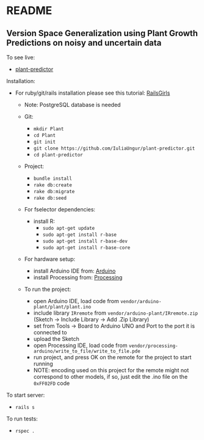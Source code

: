 # README

Version Space Generalization using Plant Growth Predictions on noisy and uncertain data
---------------------
To see live:
* [plant-predictor](https://plant-predictor.herokuapp.com/)


Installation:

* For ruby/git/rails installation please see this tutorial: [RailsGirls](http://guides.railsgirls.com/install)
  - Note: PostgreSQL database is needed

  - Git:
    * `mkdir Plant`
    * `cd Plant`
    * `git init`
    * `git clone https://github.com/IuliaUngur/plant-predictor.git`
    * `cd plant-predictor`

  - Project:
    * `bundle install`
    * `rake db:create`
    * `rake db:migrate`
    * `rake db:seed`

  - For fselector dependencies:
    * install R:
      * `sudo apt-get update`
      * `sudo apt-get install r-base`
      * `sudo apt-get install r-base-dev`
      * `sudo apt-get install r-base-core`

  - For hardware setup:
    * install Arduino IDE from: [Arduino](https://www.arduino.cc/en/Main/Software)
    * install Processing from: [Processing](https://processing.org/download/?processing)

  - To run the project:
    * open Arduino IDE, load code from `vendor/arduino-plant/plant/plant.ino`
    * include library `IRremote` from `vendor/arduino-plant/IRremote.zip` (Sketch -> Include Library -> Add .Zip Library)
    * set from Tools -> Board to Arduino UNO and Port to the port it is connected to
    * upload the Sketch
    * open Processing IDE, load code from `vendor/processing-arduino/write_to_file/write_to_file.pde`
    * run project, and press OK on the remote for the project to start running
    * NOTE: encoding used on this project for the remote might not correspond to other models, if so, just edit the .ino file on the `0xFF02FD` code



To start server:
* `rails s`

To run tests:
* `rspec .`
